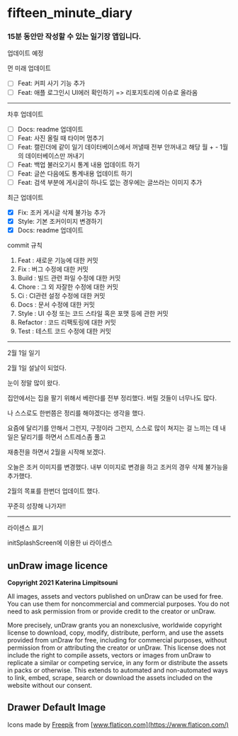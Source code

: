 # fifteen_minute_diary

### 15분 동안만 작성할 수 있는 일기장 앱입니다.

업데이트 예정

먼 미래 업데이트
- [ ] Feat: 커피 사기 기능 추가
- [ ] Feat: 애플 로그인시 UI에러 확인하기 => 리포지토리에 이슈로 올라옴
--------------------------------------------------------------------------
차후 업데이트
- [ ] Docs: readme 업데이트
- [ ] Feat: 사진 올릴 때 타이머 멈추기
- [ ] Feat: 캘린더에 같이 일기 데이터베이스에서 꺼낼때 전부 안꺼내고 해당 월 + - 1월 의 데이터베이스만 꺼내기
- [ ] Feat: 백업 불러오기시 통계 내용 업데이트 하기
- [ ] Feat: 글쓴 다음에도 통계내용 업데이트 하기
- [ ] Feat: 검색 부분에 게시글이 하나도 없는 경우에는 글쓰라는 이미지 추가

최근 업데이트
- [X] Fix: 조커 게시글 삭제 불가능 추가
- [X] Style: 기본 조커이미지 변경하기
- [X] Docs: readme 업데이트

commit 규칙
1. Feat : 새로운 기능에 대한 커밋
2. Fix : 버그 수정에 대한 커밋
3. Build : 빌드 관련 파일 수정에 대한 커밋
4. Chore : 그 외 자잘한 수정에 대한 커밋
5. Ci : CI관련 설정 수정에 대한 커밋
6. Docs : 문서 수정에 대한 커밋
7. Style : UI 수정 또는 코드 스타일 혹은 포맷 등에 관한 커밋
8. Refactor :  코드 리팩토링에 대한 커밋
9. Test : 테스트 코드 수정에 대한 커밋

---

2월 1일 일기

2월 1일 설날이 되었다.

눈이 정말 많이 왔다.

집안에서는 집을 팔기 위해서 베란다를 전부 정리했다. 버릴 것들이 너무나도 많다.

나 스스로도 한번쯤은 정리를 해야겠다는 생각을 했다.

요즘에 달리기를 안해서 그런지, 구정이라 그런지, 스스로 많이 쳐지는 걸 느끼는 데 내일은 달리기를 하면서 스트레스좀 풀고

재충전을 하면서 2월을 시작해 보겠다.

오늘은 조커 이미지를 변경했다. 내부 이미지로 변경을 하고 조커의 경우 삭제 불가능을 추가했다.

2월의 목표를 한번더 업데이트 했다.

꾸준히 성장해 나가자!!

---

라이센스 표기

initSplashScreen에 이용한 ui 라이센스
## **unDraw image licence**

**Copyright 2021 Katerina Limpitsouni**

All images, assets and vectors published on unDraw can be used for free. You can use them for noncommercial and commercial purposes. You do not need to ask permission from or provide credit to the creator or unDraw.

More precisely, unDraw grants you an nonexclusive, worldwide copyright license to download, copy, modify, distribute, perform, and use the assets provided from unDraw for free, including for commercial purposes, without permission from or attributing the creator or unDraw. This license does not include the right to compile assets, vectors or images from unDraw to replicate a similar or competing service, in any form or distribute the assets in packs or otherwise. This extends to automated and non-automated ways to link, embed, scrape, search or download the assets included on the website without our consent.

## **Drawer Default Image**

 Icons made by [Freepik](https://www.freepik.com) from [www.flaticon.com](https://www.flaticon.com/)